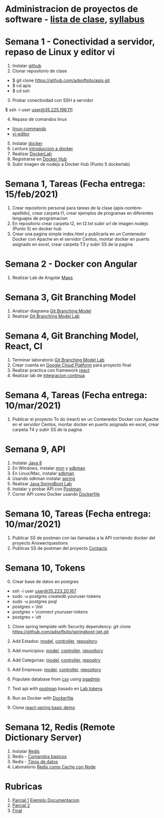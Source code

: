 # Administracion de proyectos de software - [lista de clase](https://docs.google.com/spreadsheets/d/1YNW7OGA0Tlg5OZIzGApcs5kpw6OqHBJ-dGrphITIaFE/edit#gid=0), [syllabus](https://docs.google.com/document/d/1IgpdZBVJzwDjh2xaYJEgKxX7Jbx3TZR3/edit#)
# Semana 1 - Conectividad a servidor, repaso de Linux y editor vi

1. Instalar [github](https://git-scm.com/downloads)
2. Clonar repositorio de clase

- $ git clone https://github.com/adsoftsito/apis.git
- $ cd apis
- $ cd ssh

3. Probar conectividad con SSH a servidor

$  ssh -i user user@35.225.196.111

4. Repaso de comandos linux

-	[linux-commands](https://github.com/adsoftsito/apis/blob/master/w2/linuxcommands.pdf)
-	[vi-editor](https://github.com/adsoftsito/apis/blob/master/w2/vi-editor.pdf)

5. Instalar [docker](https://docs.docker.com/engine/install/centos/)
6. Lectura [introduccion a docker](https://github.com/adsoftsito/apis/blob/master/w2/docker_intro.pdf)
7. Realizar [DockerLab](https://github.com/adsoftsito/apis/blob/master/w2/dockerlab.pdf)
8. Registrarse en [Docker Hub](https://hub.docker.com/)
9. Subir imagen de nodejs a Docker Hub (Punto 5 dockerlab)

# Semana 1, Tareas (Fecha entrega: 15/feb/2021)
1. Crear repositorio personal para tareas de la clase (apis-nombre-apellido), crear carpeta t1, crear ejemplos de programas en diferentes lenguajes de programacion
2. En repositorio crear carpeta t2, en t2.txt subir url de imagen nodejs (Punto 5) en docker hub
3. Crear una pagina simple index.html y publicarla en un Contenedor Docker con Apache en el servidor Centos, montar docker en puerto asignado en excel, crear carpeta T3 y subir SS de la pagina

# Semana 2 - Docker con Angular

1. Realizar Lab de Angular [Maps](https://github.com/adsoftsito/apis/blob/master/w3/dockerfront.pdf)


# Semana 3,  Git Branching Model
1. Analizar diagrama [Git Branching Model](https://github.com/adsoftsito/apis/blob/master/w4/gitBranchingModel.pdf)
2. Realizar [Git Branching Model Lab](https://github.com/adsoftsito/apis/blob/master/w4/gitbranching.pdf)

# Semana 4,  Git Branching Model, React, CI 
1. Terminar laboratorio [Git Branching Model Lab](https://github.com/adsoftsito/apis/blob/master/w4/gitbranching.pdf)
2. Crear cuenta en [Google Cloud Platform](https://console.cloud.google.com/) para proyecto final
3. Realizar practica con framework [react](https://www.udemy.com/course/react-the-beginners-course/)
4. Realizar lab de [Integracion continua](https://github.com/adsoftsito/apis/blob/master/w5/tdd_ci.pdf)

# Semana 4, Tareas (Fecha entrega: 10/mar/2021)
1. Publicar el proyecto To do (react) en un Contenedor Docker con Apache en el servidor Centos, montar docker en puerto asignado en excel, crear carpeta T4 y subir SS de la pagina

# Semana 9, API 
1. Instalar [Java 8](https://www.oracle.com/mx/java/technologies/javase/javase-jdk8-downloads.html)
2. En Windows, instalar [mvn](https://mkyong.com/maven/how-to-install-maven-in-windows/) y [sdkman](https://medium.com/ejemplos-de-programacion/instalar-sdkman-en-windows-524ed9ede7b) 
3. En Linux/Mac, instalar [sdkman](https://sdkman.io)
4. Usando sdkman instalar [spring](https://docs.spring.io/spring-boot/docs/2.0.0.M5/reference/html/getting-started-installing-spring-boot.html) 
5. Realizar	[Java SpringBoot Lab](https://www.callicoder.com/spring-boot-jpa-hibernate-postgresql-restful-crud-api-example/)
6. Instalar y probar API  con [Postman](https://www.postman.com/downloads/)	
7. Correr API como Docker usando [Dockerfile](https://github.com/adsoftsito/ng5-api/blob/master/Dockerfile)

# Semana 10, Tareas (Fecha entrega: 10/mar/2021)
1. Publicar SS de postman con las llamadas a la API corriendo docker del proyecto Answer/questions
2. Publicas SS de postman del proyecto [Contacts](https://docs.google.com/document/d/14dR8REdc-qQ_6_3ZraRO7BJ-i5_6chEGnXv2iKkWdjI/edit?usp=sharing)

# Semana 10, Tokens
0. Crear base de datos en postgres
 - ssh -i user user@35.223.20.167
 - sudo -u postgres createdb youruser-tokens
 - sudo -u postgres psql
 - postgres > \list
 - postgres > \connect youruser-tokens
 - postgres > \dt

1. Clone spring template with Security dependency: git clone https://github.com/adsoftsito/springboot-jwt.git

2. Add Estados: [model](https://github.com/adsoftsito/maps-api-jwt/blob/master/src/main/java/com/grokonez/jwtauthentication/model/Estado.java), 
    [controller](https://github.com/adsoftsito/maps-api-jwt/blob/master/src/main/java/com/grokonez/jwtauthentication/controller/EstadoController.java),
    [repository](https://github.com/adsoftsito/maps-api-jwt/blob/master/src/main/java/com/grokonez/jwtauthentication/repository/EstadoRepository.java) 
    
3. Add municipios: [model](https://github.com/adsoftsito/maps-api-jwt/blob/master/src/main/java/com/grokonez/jwtauthentication/model/Municipio.java), 
    [controller](https://github.com/adsoftsito/maps-api-jwt/blob/master/src/main/java/com/grokonez/jwtauthentication/controller/MunicipioController.java), 
    [repository](https://github.com/adsoftsito/maps-api-jwt/blob/master/src/main/java/com/grokonez/jwtauthentication/repository/MunicipioRepository.java)

4. Add Categorias:  [model](https://github.com/adsoftsito/maps-api-jwt/blob/master/src/main/java/com/grokonez/jwtauthentication/model/Categoria.java), 
    [controller](https://github.com/adsoftsito/maps-api-jwt/blob/master/src/main/java/com/grokonez/jwtauthentication/controller/CategoriaController.java),
    [repositry](https://github.com/adsoftsito/maps-api-jwt/blob/master/src/main/java/com/grokonez/jwtauthentication/repository/CategoriaRepository.java)

5. Add Empresas:  [model](https://github.com/adsoftsito/maps-api-jwt/blob/master/src/main/java/com/grokonez/jwtauthentication/model/Empresa.java), 
    [controller](https://github.com/adsoftsito/maps-api-jwt/blob/master/src/main/java/com/grokonez/jwtauthentication/controller/EmpresaController.java),
    [repository](https://github.com/adsoftsito/maps-api-jwt/blob/master/src/main/java/com/grokonez/jwtauthentication/repository/EmpresaRepository.java)

6. Populate database from [csv](https://github.com/adsoftsito/data-science-course/tree/master/day1/dataset) using [pgadmin](https://www.pgadmin.org/download/)
7. Test api with [postman](https://www.postman.com/downloads/) basado en [Lab tokens](https://grokonez.com/spring-framework/spring-boot/spring-security-jwt-authentication-postgresql-restapis-springboot-spring-mvc-spring-jpa/)	
8. Run as Docker with [Dockerfile](https://github.com/adsoftsito/ng5-api/blob/master/Dockerfile)
9. Clone [react-spring basic demo](https://github.com/adsoftsito/react-springboot-demo)

# Semana 12, Redis (Remote Dictionary Server)

1. Instalar [Redis](https://redis.io/topics/quickstart)
2. Redis - [Comandos basicos](https://codeburst.io/redis-what-and-why-d52b6829813)
3. Redis - [Tipos de datos](https://redis.io/topics/data-types-intro)
4. Laboratorio [Redis como Cache con Node]()

# Rubricas

1. [Parcial 1](https://github.com/adsoftsito/apis/blob/master/parcial1/rubrica_parcial1.txt) [Ejemplo Documentacion](https://github.com/IvanMtze/spotify_data_docs)
2. [Parcial 2](https://github.com/adsoftsito/apis/blob/master/w12/rubricaparcial2.txt)
3. [Final](https://github.com/adsoftsito/apis/blob/master/w15/rubrica-proyecto-final.txt)

